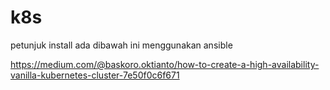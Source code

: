 # k8s

  petunjuk install ada dibawah ini menggunakan ansible
  
https://medium.com/@baskoro.oktianto/how-to-create-a-high-availability-vanilla-kubernetes-cluster-7e50f0c6f671
